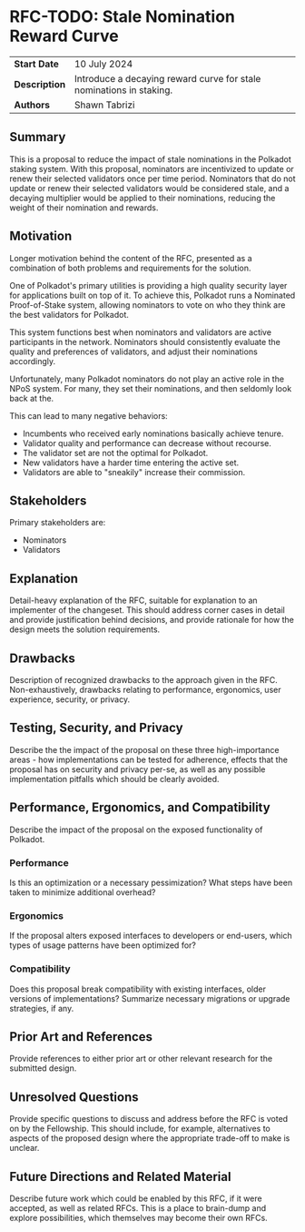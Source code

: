 # RFC-TODO: Stale Nomination Reward Curve

|                 |                                                                                             |
| --------------- | ------------------------------------------------------------------------------------------- |
| **Start Date**  | 10 July 2024                                                            |
| **Description** | Introduce a decaying reward curve for stale nominations in staking.     |
| **Authors**     | Shawn Tabrizi                                                           |

## Summary

This is a proposal to reduce the impact of stale nominations in the Polkadot staking system. With this proposal, nominators are incentivized to update or renew their selected validators once per time period. Nominators that do not update or renew their selected validators would be considered stale, and a decaying multiplier would be applied to their nominations, reducing the weight of their nomination and rewards.

## Motivation

Longer motivation behind the content of the RFC, presented as a combination of both problems and requirements for the solution.

One of Polkadot's primary utilities is providing a high quality security layer for applications built on top of it. To achieve this, Polkadot runs a Nominated Proof-of-Stake system, allowing nominators to vote on who they think are the best validators for Polkadot.

This system functions best when nominators and validators are active participants in the network. Nominators should consistently evaluate the quality and preferences of validators, and adjust their nominations accordingly.

Unfortunately, many Polkadot nominators do not play an active role in the NPoS system. For many, they set their nominations, and then seldomly look back at the.

This can lead to many negative behaviors:

- Incumbents who received early nominations basically achieve tenure.
- Validator quality and performance can decrease without recourse.
- The validator set are not the optimal for Polkadot.
- New validators have a harder time entering the active set.
- Validators are able to "sneakily" increase their commission.



## Stakeholders

Primary stakeholders are:

- Nominators
- Validators

## Explanation

Detail-heavy explanation of the RFC, suitable for explanation to an implementer of the changeset. This should address corner cases in detail and provide justification behind decisions, and provide rationale for how the design meets the solution requirements.

## Drawbacks

Description of recognized drawbacks to the approach given in the RFC. Non-exhaustively, drawbacks relating to performance, ergonomics, user experience, security, or privacy.

## Testing, Security, and Privacy

Describe the the impact of the proposal on these three high-importance areas - how implementations can be tested for adherence, effects that the proposal has on security and privacy per-se, as well as any possible implementation pitfalls which should be clearly avoided.

## Performance, Ergonomics, and Compatibility

Describe the impact of the proposal on the exposed functionality of Polkadot.

### Performance

Is this an optimization or a necessary pessimization? What steps have been taken to minimize additional overhead?

### Ergonomics

If the proposal alters exposed interfaces to developers or end-users, which types of usage patterns have been optimized for?

### Compatibility

Does this proposal break compatibility with existing interfaces, older versions of implementations? Summarize necessary migrations or upgrade strategies, if any.

## Prior Art and References

Provide references to either prior art or other relevant research for the submitted design.

## Unresolved Questions

Provide specific questions to discuss and address before the RFC is voted on by the Fellowship. This should include, for example, alternatives to aspects of the proposed design where the appropriate trade-off to make is unclear.

## Future Directions and Related Material

Describe future work which could be enabled by this RFC, if it were accepted, as well as related RFCs. This is a place to brain-dump and explore possibilities, which themselves may become their own RFCs.
